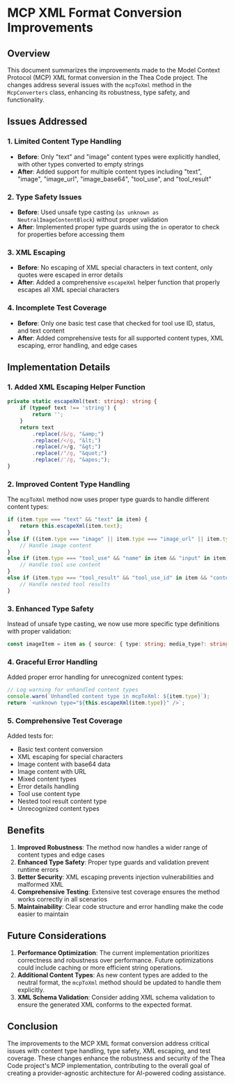 # MCP XML Format Conversion Improvements

## Overview

This document summarizes the improvements made to the Model Context Protocol (MCP) XML format conversion in the Thea Code project. The changes address several issues with the `mcpToXml` method in the `McpConverters` class, enhancing its robustness, type safety, and functionality.

## Issues Addressed

### 1. Limited Content Type Handling
- **Before**: Only "text" and "image" content types were explicitly handled, with other types converted to empty strings
- **After**: Added support for multiple content types including "text", "image", "image_url", "image_base64", "tool_use", and "tool_result"

### 2. Type Safety Issues
- **Before**: Used unsafe type casting (`as unknown as NeutralImageContentBlock`) without proper validation
- **After**: Implemented proper type guards using the `in` operator to check for properties before accessing them

### 3. XML Escaping
- **Before**: No escaping of XML special characters in text content, only quotes were escaped in error details
- **After**: Added a comprehensive `escapeXml` helper function that properly escapes all XML special characters

### 4. Incomplete Test Coverage
- **Before**: Only one basic test case that checked for tool use ID, status, and text content
- **After**: Added comprehensive tests for all supported content types, XML escaping, error handling, and edge cases

## Implementation Details

### 1. Added XML Escaping Helper Function

```typescript
private static escapeXml(text: string): string {
    if (typeof text !== 'string') {
        return '';
    }
    return text
        .replace(/&/g, "&amp;")
        .replace(/</g, "&lt;")
        .replace(/>/g, "&gt;")
        .replace(/"/g, "&quot;")
        .replace(/'/g, "&apos;");
}
```

### 2. Improved Content Type Handling

The `mcpToXml` method now uses proper type guards to handle different content types:

```typescript
if (item.type === "text" && "text" in item) {
    return this.escapeXml(item.text);
} 
else if ((item.type === "image" || item.type === "image_url" || item.type === "image_base64") && "source" in item) {
    // Handle image content
}
else if (item.type === "tool_use" && "name" in item && "input" in item) {
    // Handle tool use content
}
else if (item.type === "tool_result" && "tool_use_id" in item && "content" in item) {
    // Handle nested tool results
}
```

### 3. Enhanced Type Safety

Instead of unsafe type casting, we now use more specific type definitions with proper validation:

```typescript
const imageItem = item as { source: { type: string; media_type?: string; data?: string; url?: string } };
```

### 4. Graceful Error Handling

Added proper error handling for unrecognized content types:

```typescript
// Log warning for unhandled content types
console.warn(`Unhandled content type in mcpToXml: ${item.type}`);
return `<unknown type="${this.escapeXml(item.type)}" />`;
```

### 5. Comprehensive Test Coverage

Added tests for:
- Basic text content conversion
- XML escaping for special characters
- Image content with base64 data
- Image content with URL
- Mixed content types
- Error details handling
- Tool use content type
- Nested tool result content type
- Unrecognized content types

## Benefits

1. **Improved Robustness**: The method now handles a wider range of content types and edge cases
2. **Enhanced Type Safety**: Proper type guards and validation prevent runtime errors
3. **Better Security**: XML escaping prevents injection vulnerabilities and malformed XML
4. **Comprehensive Testing**: Extensive test coverage ensures the method works correctly in all scenarios
5. **Maintainability**: Clear code structure and error handling make the code easier to maintain

## Future Considerations

1. **Performance Optimization**: The current implementation prioritizes correctness and robustness over performance. Future optimizations could include caching or more efficient string operations.
2. **Additional Content Types**: As new content types are added to the neutral format, the `mcpToXml` method should be updated to handle them explicitly.
3. **XML Schema Validation**: Consider adding XML schema validation to ensure the generated XML conforms to the expected format.

## Conclusion

The improvements to the MCP XML format conversion address critical issues with content type handling, type safety, XML escaping, and test coverage. These changes enhance the robustness and security of the Thea Code project's MCP implementation, contributing to the overall goal of creating a provider-agnostic architecture for AI-powered coding assistance.